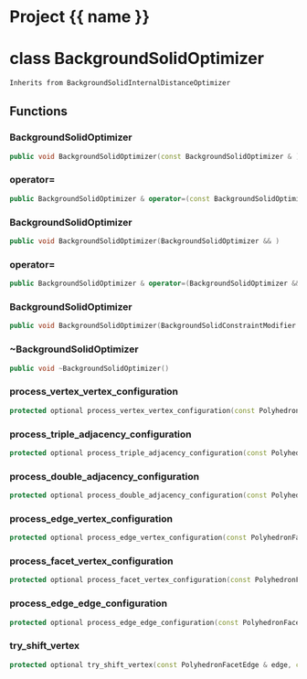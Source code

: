 <script setup>
import {useRoute} from 'vitepress'
const {path} = useRoute()
const tokens = path.split('/')
const words = tokens[2].split('-');
for (let i = 0; i < words.length; i++) {
    words[i] = words[i].charAt(0).toUpperCase() + words[i].slice(1);
    words[i] = words[i].replace('geode', 'Geode')
}
const name = words.join('-');
</script>
# Project {{ name }}

# class BackgroundSolidOptimizer


```cpp
Inherits from BackgroundSolidInternalDistanceOptimizer
```



## Functions

### BackgroundSolidOptimizer

```cpp
public void BackgroundSolidOptimizer(const BackgroundSolidOptimizer & )
```


### operator=

```cpp
public BackgroundSolidOptimizer & operator=(const BackgroundSolidOptimizer & )
```


### BackgroundSolidOptimizer

```cpp
public void BackgroundSolidOptimizer(BackgroundSolidOptimizer && )
```


### operator=

```cpp
public BackgroundSolidOptimizer & operator=(BackgroundSolidOptimizer && )
```


### BackgroundSolidOptimizer

```cpp
public void BackgroundSolidOptimizer(BackgroundSolidConstraintModifier & constraint_modifier, const BackgroundSolidInternalDistanceImprovementSimulator & improvement_simulator)
```


### ~BackgroundSolidOptimizer

```cpp
public void ~BackgroundSolidOptimizer()
```


### process_vertex_vertex_configuration

```cpp
protected optional process_vertex_vertex_configuration(const PolyhedronFacetEdge & edge, index_t level)
```


### process_triple_adjacency_configuration

```cpp
protected optional process_triple_adjacency_configuration(const PolyhedronVertex & vertex, index_t level)
```


### process_double_adjacency_configuration

```cpp
protected optional process_double_adjacency_configuration(const PolyhedronFacetEdge & edge, index_t level)
```


### process_edge_vertex_configuration

```cpp
protected optional process_edge_vertex_configuration(const PolyhedronFacetEdge & edge, index_t apex, index_t level)
```


### process_facet_vertex_configuration

```cpp
protected optional process_facet_vertex_configuration(const PolyhedronFacet & facet, index_t level)
```


### process_edge_edge_configuration

```cpp
protected optional process_edge_edge_configuration(const PolyhedronFacetEdge & edge0, const PolyhedronFacetEdge & edge1, index_t level)
```


### try_shift_vertex

```cpp
protected optional try_shift_vertex(const PolyhedronFacetEdge & edge, const local_index_t apex)
```




